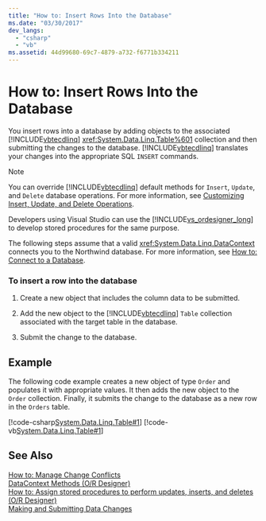 ```yaml
---
title: "How to: Insert Rows Into the Database"
ms.date: "03/30/2017"
dev_langs: 
  - "csharp"
  - "vb"
ms.assetid: 44d99680-69c7-4879-a732-f6771b334211
---
```

# How to: Insert Rows Into the Database
You insert rows into a database by adding objects to the associated [!INCLUDE[vbtecdlinq](../../../../../../includes/vbtecdlinq-md.md)] <xref:System.Data.Linq.Table%601> collection and then submitting the changes to the database. [!INCLUDE[vbtecdlinq](../../../../../../includes/vbtecdlinq-md.md)] translates your changes into the appropriate SQL `INSERT` commands.  
  
> [!NOTE]
>  You can override [!INCLUDE[vbtecdlinq](../../../../../../includes/vbtecdlinq-md.md)] default methods for `Insert`, `Update`, and `Delete` database operations. For more information, see [Customizing Insert, Update, and Delete Operations](../../../../../../docs/framework/data/adonet/sql/linq/customizing-insert-update-and-delete-operations.md).  
>   
>  Developers using Visual Studio can use the [!INCLUDE[vs_ordesigner_long](../../../../../../includes/vs-ordesigner-long-md.md)] to develop stored procedures for the same purpose.  
  
 The following steps assume that a valid <xref:System.Data.Linq.DataContext> connects you to the Northwind database. For more information, see [How to: Connect to a Database](../../../../../../docs/framework/data/adonet/sql/linq/how-to-connect-to-a-database.md).  
  
### To insert a row into the database  
  
1.  Create a new object that includes the column data to be submitted.  
  
2.  Add the new object to the [!INCLUDE[vbtecdlinq](../../../../../../includes/vbtecdlinq-md.md)] `Table` collection associated with the target table in the database.  
  
3.  Submit the change to the database.  
  
## Example  
 The following code example creates a new object of type `Order` and populates it with appropriate values. It then adds the new object to the `Order` collection. Finally, it submits the change to the database as a new row in the `Orders` table.  
  
 [!code-csharp[System.Data.Linq.Table#1](../../../../../../samples/snippets/csharp/VS_Snippets_Data/system.data.linq.table/cs/program.cs#1)]
 [!code-vb[System.Data.Linq.Table#1](../../../../../../samples/snippets/visualbasic/VS_Snippets_Data/system.data.linq.table/vb/module1.vb#1)]  
  
## See Also  
 [How to: Manage Change Conflicts](../../../../../../docs/framework/data/adonet/sql/linq/how-to-manage-change-conflicts.md)  
 [DataContext Methods (O/R Designer)](/visualstudio/data-tools/datacontext-methods-o-r-designer)  
 [How to: Assign stored procedures to perform updates, inserts, and deletes (O/R Designer)](/visualstudio/data-tools/how-to-assign-stored-procedures-to-perform-updates-inserts-and-deletes-o-r-designer)  
 [Making and Submitting Data Changes](../../../../../../docs/framework/data/adonet/sql/linq/making-and-submitting-data-changes.md)
